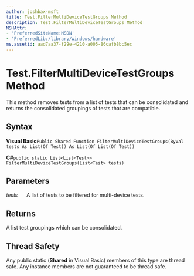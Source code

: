 ```yaml
---
author: joshbax-msft
title: Test.FilterMultiDeviceTestGroups Method
description: Test.FilterMultiDeviceTestGroups Method
MSHAttr:
- 'PreferredSiteName:MSDN'
- 'PreferredLib:/library/windows/hardware'
ms.assetid: aad7aa37-f29e-4210-a005-86cafb8bc5ec
---
```


# Test.FilterMultiDeviceTestGroups Method


This method removes tests from a list of tests that can be consolidated and returns the consolidated groupings of tests that are compatible.

## Syntax


**Visual Basic**`Public Shared Function FilterMultiDeviceTestGroups(ByVal tests As List(Of Test)) As List(Of List(Of Test))`

**C#**`public static List<List<Test>> FilterMultiDeviceTestGroups(List<Test> tests)`

## Parameters


*tests*      A list of tests to be filtered for multi-device tests.

## Returns


A list test groupings which can be consolidated.

## Thread Safety


Any public static (**Shared** in Visual Basic) members of this type are thread safe. Any instance members are not guaranteed to be thread safe.

 

 






